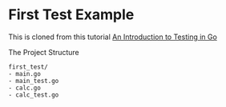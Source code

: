 # First Test Example

This is cloned from this tutorial [An Introduction to Testing in Go](https://tutorialedge.net/golang/intro-testing-in-go/)

The Project Structure
```
first_test/
- main.go
- main_test.go
- calc.go
- calc_test.go
```